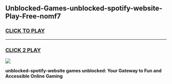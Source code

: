 
## Unblocked-Games-unblocked-spotify-website-Play-Free-nomf7
<h3>
<a href="https://premium76.site?title=unblocked-spotify-website&ref=19M">CLICK TO PLAY</a></h3>
<hr>

<h3>
<a href="https://premium76.site?title=unblocked-spotify-website&ref=19M">CLICK 2 PLAY</a>
  
</h3>

<a href="https://premium76.site?title=unblocked-spotify-website&ref=19M"><img src="https://clearcache.store/games.png"></a>


**unblocked-spotify-website games unblocked: Your Gateway to Fun and Accessible Online Gaming**
